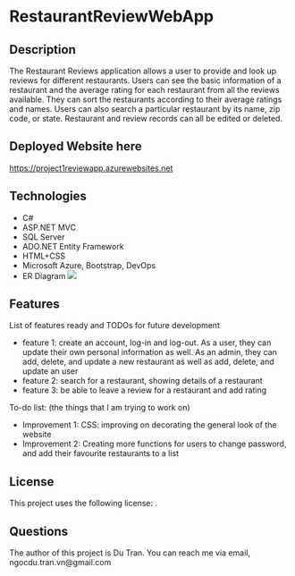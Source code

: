 <h1> RestaurantReviewWebApp</h1>

<h2>Description</h2>
The Restaurant Reviews application allows a user to provide and look up reviews for different restaurants. Users can see the basic information of a restaurant and the average rating for each restaurant from all the reviews available. They can sort the restaurants according to their average ratings and names. Users can also search a particular restaurant by its name, zip code, or state. Restaurant and review records can all be edited or deleted.

<h2>Deployed Website here</h2>

https://project1reviewapp.azurewebsites.net

<h2>Technologies</h2>
<ul>
<li>C#</li>
<li>ASP.NET MVC</li> 
<li>SQL Server</li> 
<li>ADO.NET Entity Framework</li> 
<li>HTML+CSS</li> 
<li>Microsoft Azure, Bootstrap, DevOps</li>
<li>ER Diagram
<img src="https://user-images.githubusercontent.com/77509221/134956704-5c536e15-2400-48a4-bda7-26d4291ebdc7.png"/>
</li>
</ul>
<h2>Features</h2>
List of features ready and TODOs for future development
<ul>
<li>feature 1: create an account, log-in and log-out. As a user, they can update their own personal information as well. As an admin, they can add, delete, and update a new restaurant as well as add, delete, and update an user</li>
<li>feature 2: search for a restaurant, showing details of a restaurant</li>
<li>feature 3: be able to leave a review for a restaurant and add rating</li>
</ul>
To-do list: (the things that I am trying to work on)
<ul>
<li>Improvement 1:
CSS: improving on decorating the general look of the website</li>
<li>Improvement 2:
Creating more functions for users to change password, and add their favourite restaurants to a list</li>
</ul>
<h2>License</h2>
This project uses the following license: <license_name>.

<h2>Questions</h2>
The author of this project is Du Tran. You can reach me via email, ngocdu.tran.vn@gmail.com
